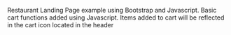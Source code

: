 Restaurant Landing Page example using Bootstrap and Javascript. Basic cart functions added using Javascript. Items added to cart will be reflected 
in the cart icon located in the header
